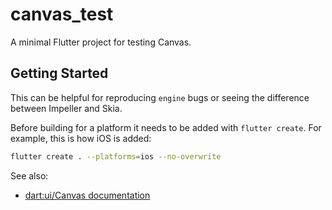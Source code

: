 # canvas_test

A minimal Flutter project for testing Canvas.

## Getting Started

This can be helpful for reproducing `engine` bugs or seeing the difference
between Impeller and Skia.

Before building for a platform it needs to be added with `flutter create`.  For
example, this is how iOS is added:

```sh
flutter create . --platforms=ios --no-overwrite
```

See also:

- [dart:ui/Canvas documentation](https://api.flutter.dev/flutter/dart-ui/Canvas-class.html)
